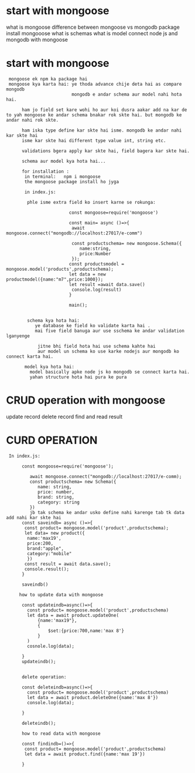 # start with mongoose
what is mongoose 
difference between mongoose vs mongodb package
install mongooose 
what is schemas
what is model
connect node js and mongodb with mongoose

# start with mongoose

     mongoose ek npm ka package hai 
     mongoose kya karta hai: ye thoda advance chije deta hai as compare mongodb
                             mongodb e andar schema aur model nahi hota hai.

          ham jo field set kare wohi ho aur koi dusra aakar add na kar de to yah mongoose ke andar schema bnakar rok skte hai. but mongodb ke andar nahi rok skte.

          ham iska type define kar skte hai isme. mongodb ke andar nahi kar skte hai
          isme kar skte hai different type value int, string etc.

          validations bgera apply kar skte hai, field bagera kar skte hai.

          schema aur model kya hota hai...

          for installation :
           in terminal:   npm i mongoose
           the mongoose package install ho jyga 

           in index.js: 
            
            phle isme extra field ko insert karne se rokunga:
                    
                            const mongoose=require('mongoose')
                            
                            const main= async ()=>{
                             await mongoose.connect("mongodb://localhost:27017/e-comm")

                             const productschema= new mongoose.Schema({
                                name:string,
                                price:Number
                             });
                            const productsmodel = mongoose.model('products',productschema);
                            let data = new productmodel({name:"m7",price:1000});
                            let result =await data.save()
                             console.log(result)
                            }

                            main();

                            
            schema kya hota hai:
               ye database ke field ko validate karta hai .
               mai five field banuga aur use sschema ke andar validation lganyenge
                
                jitne bhi field hota hai use schema kahte hai
                aur model un schema ko use karke nodejs aur mongodb ko connect karta hai.

           model kya hota hai:
             model basically apke node js ko mongodb se connect karta hai.
             yahan structure hota hai pura ke pura 
# CRUD operation with mongoose
update record
delete record
find and read result

# CURD OPERATION
     
     In index.js:
          
          const mongoose=require('mongoose');

             await mongoose.connect("mongodb://localhost:27017/e-comm);
             const productschema= new Schema({
                name: string,
                price: number,
                brand: string,
                category: string
             })
             jb tak schema ke andar usko define nahi karenge tab tk data add nahi kar skte hai
          const saveindb= async ()=>{
           const product= mongoose.model('product',productschema);
           let data= new product({
            name:'max19', 
            price:200,
            brand:"apple",
            category:"mobile"
            })
           const result = await data.save();
           console.result();   
          }

          saveindb()
         
         how to update data with mongoose

          const updateindb=async()=>{
            const product= mongoose.model('product',productschema)
            let data = await product.updateOne(
                {name:'max19"},
                {
                    $set:{price:700,name:'max 8'}
                }
            )
            cosnole.log(data);

          }
          updateindb();


          delete operation:

          const deleteindb=async()=>{
            const product= mongoose.model('product',productschema)
            let data = await product.deleteOne({name:'max 8'})
            console.log(data);

          }

          deleteindb();

          how to read data with mongoose

          const findindb=()=>{
           const product= mongoose.model('product',productschema)
           let data = await product.find({name:'max 19'})

          }